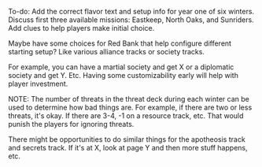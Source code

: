 To-do: Add the correct flavor text and setup info for year one of six winters. Discuss first three available missions: Eastkeep, North Oaks, and Sunriders. Add clues to help players make initial choice.

Maybe have some choices for Red Bank that help configure different starting setup? Like various alliance tracks or society tracks.

For example, you can have a martial society and get X or a diplomatic society and get Y. Etc. Having some customizability early will help with player investment.

NOTE: The number of threats in the threat deck during each winter can be used to determine how bad things are. For example, if there are two or less threats, it's okay. If there are 3-4, -1 on a resource track, etc. That would punish the players for ignoring threats.

There might be opportunities to do similar things for the apotheosis track and secrets track. If it's at X, look at page Y and then more stuff happens, etc.